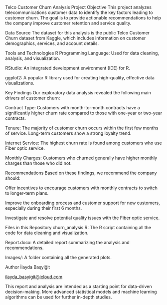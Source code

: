 Telco Customer Churn Analysis
Project Objective
This project analyzes telecommunications customer data to identify the key factors leading to customer churn. The goal is to provide actionable recommendations to help the company improve customer retention and service quality.

Data Source
The dataset for this analysis is the public Telco Customer Churn dataset from Kaggle, which includes information on customer demographics, services, and account details.

Tools and Technologies
R Programming Language: Used for data cleaning, analysis, and visualization.

RStudio: An integrated development environment (IDE) for R.

ggplot2: A popular R library used for creating high-quality, effective data visualizations.

Key Findings
Our exploratory data analysis revealed the following main drivers of customer churn:

Contract Type: Customers with month-to-month contracts have a significantly higher churn rate compared to those with one-year or two-year contracts.

Tenure: The majority of customer churn occurs within the first few months of service. Long-term customers show a strong loyalty trend.

Internet Service: The highest churn rate is found among customers who use Fiber optic service.

Monthly Charges: Customers who churned generally have higher monthly charges than those who did not.

Recommendations
Based on these findings, we recommend the company should:

Offer incentives to encourage customers with monthly contracts to switch to longer-term plans.

Improve the onboarding process and customer support for new customers, especially during their first 6 months.

Investigate and resolve potential quality issues with the Fiber optic service.

Files in this Repository
churn_analysis.R: The R script containing all the code for data cleaning and visualization.

Report.docx: A detailed report summarizing the analysis and recommendations.

Images/: A folder containing all the generated plots.

Author
İlayda Başyiğit

ilayda_basyigit@icloud.com

This report and analysis are intended as a starting point for data-driven decision-making. More advanced statistical models and machine learning algorithms can be used for further in-depth studies.
